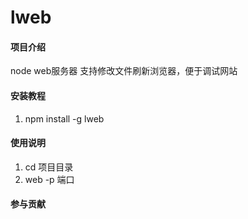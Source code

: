 # lweb

#### 项目介绍
node web服务器
支持修改文件刷新浏览器，便于调试网站
#### 安装教程

1. npm install -g lweb

#### 使用说明

1. cd 项目目录
2. web -p 端口


#### 参与贡献

